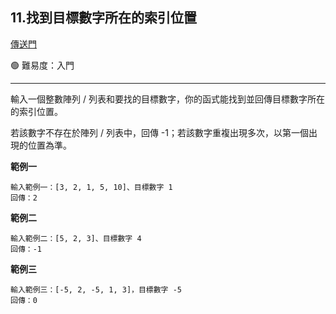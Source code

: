 ## 11.找到目標數字所在的索引位置

[傳送門](https://wehelp.tw/coding/problem/11)

🟢 難易度：入門

---

輸入一個整數陣列 / 列表和要找的目標數字，你的函式能找到並回傳目標數字所在的索引位置。

若該數字不存在於陣列 / 列表中，回傳 -1；若該數字重複出現多次，以第一個出現的位置為準。

**範例一**

```
輸入範例一：[3, 2, 1, 5, 10]、目標數字 1
回傳：2
```

**範例二**

```
輸入範例二：[5, 2, 3]、目標數字 4
回傳：-1
```

**範例三**

```
輸入範例三：[-5, 2, -5, 1, 3]，目標數字 -5
回傳：0
```
